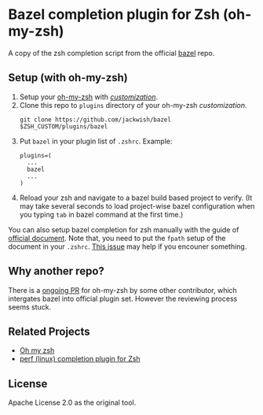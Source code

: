 # Bazel completion plugin for Zsh (oh-my-zsh)

A copy of the zsh completion script from the official
[bazel](https://raw.githubusercontent.com/bazelbuild/bazel/64d9a4d6dcd720a3b7a60ff550a17a7707dd41d0/scripts/zsh_completion/_bazel)
repo.

## Setup (with oh-my-zsh)

1. Setup your [oh-my-zsh](https://ohmyz.sh) with [*customization*](https://github.com/robbyrussell/oh-my-zsh/wiki/Customization).
2. Clone this repo to `plugins` directory of your oh-my-zsh *customization*.
    ```
    git clone https://github.com/jackwish/bazel $ZSH_CUSTOM/plugins/bazel
    ```
3. Put `bazel` in your plugin list of `.zshrc`. Example:
    ```
    plugins=(
      ...
      bazel
      ...
    )
    ```
4. Reload your zsh and navigate to a bazel build based project to verify. (It may take several seconds to load project-wise bazel configuration when you typing `tab` in bazel command at the first time.)


You can also setup bazel completion for zsh manually with the guide of
[official document](https://docs.bazel.build/versions/master/completion.html#zsh).
Note that, you need to put the `fpath` setup of the document in your `.zshrc`.
[This issue](https://github.com/bazelbuild/bazel/issues/4255) may help if you encouner something.


## Why another repo?

There is a [ongoing PR](https://github.com/robbyrussell/oh-my-zsh/pull/6434)
for oh-my-zsh by some other contributor, which intergates bazel into official plugin set.
However the reviewing process seems stuck.


## Related Projects

* [Oh my zsh](https://ohmyz.sh)
* [perf (linux) completion plugin for Zsh](https://github.com/jackwish/perf)

## License

Apache License 2.0 as the original tool.
